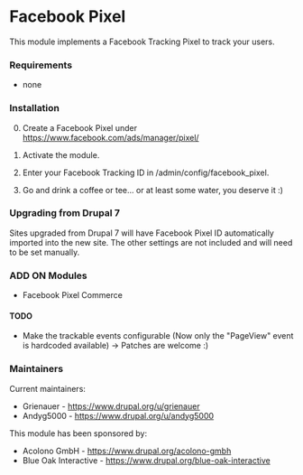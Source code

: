 # Facebook Pixel
This module implements a Facebook Tracking Pixel to track your users.

### Requirements
* none


### Installation

0) Create a Facebook Pixel under https://www.facebook.com/ads/manager/pixel/

1) Activate the module.

2) Enter your Facebook Tracking ID in /admin/config/facebook_pixel.

3) Go and drink a coffee or tee... or at least some water, you deserve it :)

### Upgrading from Drupal 7

Sites upgraded from Drupal 7 will have Facebook Pixel ID automatically imported into the new site. The other settings are not included and will need to be set manually.

### ADD ON Modules

* Facebook Pixel Commerce

#### TODO
* Make the trackable events configurable (Now only the "PageView"
event is hardcoded available) -> Patches are welcome :)


### Maintainers

Current maintainers:
* Grienauer - https://www.drupal.org/u/grienauer
* Andyg5000 - https://www.drupal.org/u/andyg5000

This module has been sponsored by:
* Acolono GmbH - https://www.drupal.org/acolono-gmbh
* Blue Oak Interactive - https://www.drupal.org/blue-oak-interactive
